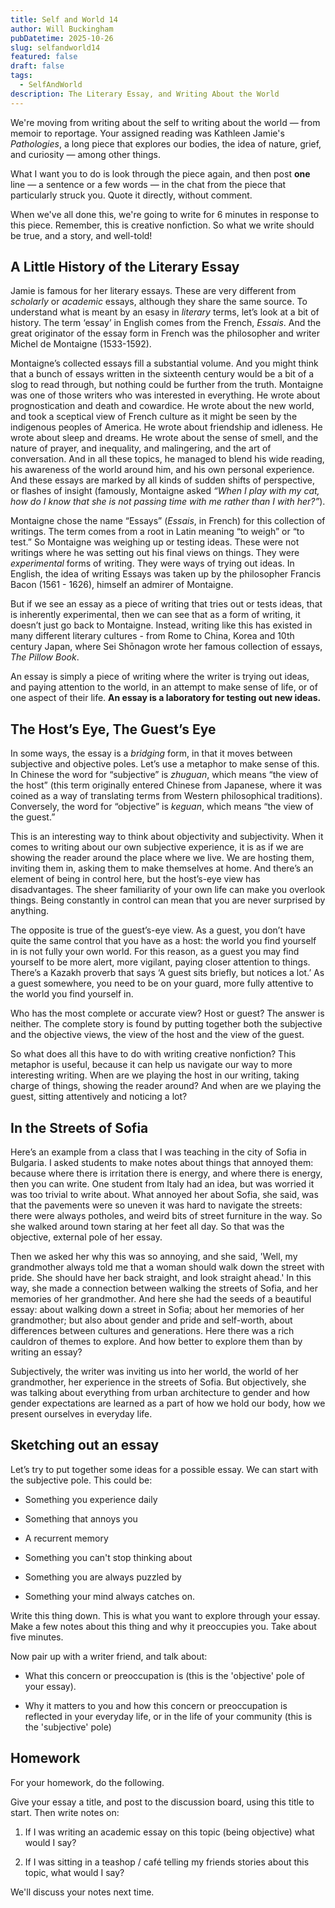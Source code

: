 ```yaml
---
title: Self and World 14
author: Will Buckingham
pubDatetime: 2025-10-26
slug: selfandworld14
featured: false
draft: false
tags:
  - SelfAndWorld
description: The Literary Essay, and Writing About the World
---
```

We're moving from writing about the self to writing about the world — from memoir to reportage. Your assigned reading was Kathleen Jamie's _Pathologies_, a long piece that explores our bodies, the idea of nature, grief, and curiosity — among other things.

What I want you to do is look through the piece again, and then post **one** line — a sentence or a few words — in the chat from the piece that particularly struck you. Quote it directly, without comment.

When we've all done this, we're going to write for 6 minutes in response to this piece. Remember, this is creative nonfiction. So what we write should be true, and a story, and well-told!

## A Little History of the Literary Essay

Jamie is famous for her literary essays. These are very different from _scholarly_ or _academic_ essays, although they share the same source. To understand what is meant by an esasy in _literary_ terms, let’s look at a bit of history. The term ‘essay’ in English comes from the French, _Essais_. And the great originator of the essay form in French was the philosopher and writer Michel de Montaigne (1533-1592).

Montaigne’s collected essays fill a substantial volume. And you might think that a bunch of essays written in the sixteenth century would be a bit of a slog to read through, but nothing could be further from the truth. Montaigne was one of those writers who was interested in everything. He wrote about prognostication and death and cowardice. He wrote about the new world, and took a sceptical view of French culture as it might be seen by the indigenous peoples of America. He wrote about friendship and idleness. He wrote about sleep and dreams. He wrote about the sense of smell, and the nature of prayer, and inequality, and malingering, and the art of conversation. And in all these topics, he managed to blend his wide reading, his awareness of the world around him, and his own personal experience. And these essays are marked by all kinds of sudden shifts of perspective, or flashes of insight (famously, Montaigne asked _“When I play with my cat, how do I know that she is not passing time with me rather than I with her?”_).

Montaigne chose the name “Essays” (_Essais_, in French) for this collection of writings. The term comes from a root in Latin meaning “to weigh” or “to test.” So Montaigne was weighing up or testing ideas. These were not writings where he was setting out his final views on things. They were _experimental_ forms of writing. They were ways of trying out ideas. In English, the idea of writing Essays was taken up by the philosopher Francis Bacon (1561 - 1626), himself an admirer of Montaigne.

But if we see an essay as a piece of writing that tries out or tests ideas, that is inherently experimental, then we can see that as a form of writing, it doesn’t just go back to Montaigne. Instead, writing like this has existed in many different literary cultures - from Rome to China, Korea and 10th century Japan, where Sei Shōnagon wrote her famous collection of essays, _The Pillow Book_.

An essay is simply a piece of writing where the writer is trying out ideas, and paying attention to the world, in an attempt to make sense of life, or of one aspect of their life. **An essay is a laboratory for testing out new ideas.**

## The Host’s Eye, The Guest’s Eye

In some ways, the essay is a _bridging_ form, in that it moves between subjective and objective poles. Let’s use a metaphor to make sense of this. In Chinese the word for “subjective” is _zhuguan_, which means “the view of the host” (this term originally entered Chinese from Japanese, where it was coined as a way of translating terms from Western philosophical traditions). Conversely, the word for “objective” is _keguan_, which means “the view of the guest.”

This is an interesting way to think about objectivity and subjectivity. When it comes to writing about our own subjective experience, it is as if we are showing the reader around the place where we live. We are hosting them, inviting them in, asking them to make themselves at home. And there’s an element of being in control here, but the host’s-eye view has disadvantages. The sheer familiarity of your own life can make you overlook things. Being constantly in control can mean that you are never surprised by anything.

The opposite is true of the guest’s-eye view. As a guest, you don’t have quite the same control that you have as a host: the world you find yourself in is not fully your own world. For this reason, as a guest you may find yourself to be more alert, more vigilant, paying closer attention to things. There’s a Kazakh proverb that says ‘A guest sits briefly, but notices a lot.’ As a guest somewhere, you need to be on your guard, more fully attentive to the world you find yourself in.

Who has the most complete or accurate view? Host or guest? The answer is neither. The complete story is found by putting together both the subjective and the objective views, the view of the host and the view of the guest.

So what does all this have to do with writing creative nonfiction? This metaphor is useful, because it can help us navigate our way to more interesting writing. When are we playing the host in our writing, taking charge of things, showing the reader around? And when are we playing the guest, sitting attentively and noticing a lot?

## In the Streets of Sofia

Here’s an example from a class that I was teaching in the city of Sofia in Bulgaria. I asked students to make notes about things that annoyed them: because where there is irritation there is energy, and where there is energy, then you can write. One student from Italy had an idea, but was worried it was too trivial to write about. What annoyed her about Sofia, she said, was that the pavements were so uneven it was hard to navigate the streets: there were always potholes, and weird bits of street furniture in the way. So she walked around town staring at her feet all day. So that was the objective, external pole of her essay.

Then we asked her why this was so annoying, and she said, 'Well, my grandmother always told me that a woman should walk down the street with pride. She should have her back straight, and look straight ahead.' In this way, she made a connection between walking the streets of Sofia, and her memories of her grandmother. And here she had the seeds of a beautiful essay: about walking down a street in Sofia; about her memories of her grandmother; but also about gender and pride and self-worth, about differences between cultures and generations. Here there was a rich cauldron of themes to explore. And how better to explore them than by writing an essay?

Subjectively, the writer was inviting us into her world, the world of her grandmother, her experience in the streets of Sofia. But objectively, she was talking about everything from urban architecture to gender and how gender expectations are learned as a part of how we hold our body, how we present ourselves in everyday life.

## Sketching out an essay

Let’s try to put together some ideas for a possible essay. We can start with the subjective pole. This could be:

*   Something you experience daily
    
*   Something that annoys you
    
*   A recurrent memory
    
*   Something you can't stop thinking about
    
*   Something you are always puzzled by
    
*   Something your mind always catches on.
    

Write this thing down. This is what you want to explore through your essay. Make a few notes about this thing and why it preoccupies you. Take about five minutes.

Now pair up with a writer friend, and talk about:

*   What this concern or preoccupation is (this is the 'objective' pole of your essay).
    
*   Why it matters to you and how this concern or preoccupation is reflected in your everyday life, or in the life of your community (this is the 'subjective' pole)
    

## Homework

For your homework, do the following.

Give your essay a title, and post to the discussion board, using this title to start. Then write notes on:

1.  If I was writing an academic essay on this topic (being objective) what would I say?
    
2.  If I was sitting in a teashop / café telling my friends stories about this topic, what would I say?
    

We'll discuss your notes next time.
